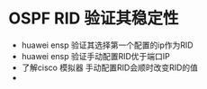 # OSPF RID 验证其稳定性  

- huawei ensp 验证其选择第一个配置的ip作为RID
- huawei ensp 验证手动配置RID优于端口IP
- 了解cisco 模拟器 手动配置RID会顺时改变RID的值
- 